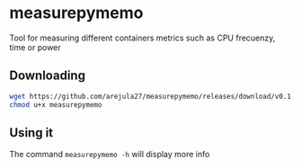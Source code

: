 # measurepymemo
Tool for measuring different containers metrics such as CPU frecuenzy, time or power
## Downloading 
```bash 
wget https://github.com/arejula27/measurepymemo/releases/download/v0.1.2/measurepymemo
chmod u+x measurepymemo
```
## Using it
The command ``` measurepymemo -h ``` will display more info

